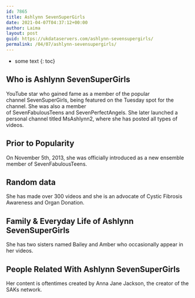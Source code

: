 ```yaml
---
id: 7865
title: Ashlynn SevenSuperGirls
date: 2021-04-07T04:37:12+00:00
author: Laima
layout: post
guid: https://ukdataservers.com/ashlynn-sevensupergirls/
permalink: /04/07/ashlynn-sevensupergirls/
---
```


* some text
{: toc}


## Who is Ashlynn SevenSuperGirls
                  
                  
                  
YouTube star who gained fame as a member of the popular channel SevenSuperGirls, being featured on the Tuesday spot for the channel. She was also a member of SevenFabulousTeens and SevenPerfectAngels. She later launched a personal channel titled MsAshlynn2, where she has posted all types of videos. 
                  
              
            
              
            
                
                
                
## Prior to Popularity
                  
                  
                  
On November 5th, 2013, she was officially introduced as a new ensemble member of SevenFabulousTeens.
                  
              
            
              
            
                
                
                
## Random data
                  
                  
                  
She has made over 300 videos and she is an advocate of Cystic Fibrosis Awareness and Organ Donation. 
                  
              
            
              
            
                
                
                
## Family & Everyday Life of Ashlynn SevenSuperGirls
                  
                  
                  
She has two sisters named Bailey and Amber who occasionally appear in her videos. 
                  
              
            
              
            
                
                
                
## People Related With Ashlynn SevenSuperGirls
                  
                  
                  
Her content is oftentimes created by Anna Jane Jackson, the creator of the SAKs network.
                  
              
            
              
            
                
              
            
              
              
            
            
              
            
          
          
          